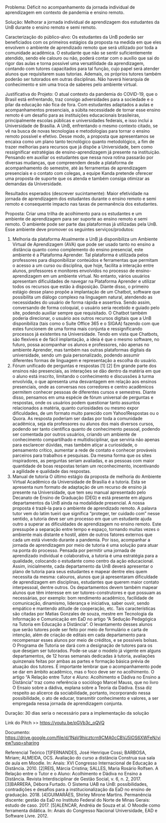 Problema: 
Déficit no acompanhamento da jornada individual de aprendizagem em contexto de pandemia e ensino remoto.

Solução:
Melhorar a jornada individual de aprendizagem dos estudantes da UnB durante o ensino remoto e semi remoto.

Caracterização do público-alvo:
Os estudantes da UnB poderão ser beneficiados com os primeiros estágios da proposta na medida em que eles envolvem o ambiente de aprendizado remoto que será utilizado por toda a comunidade acadêmica. O estudante que não se sentir suficientemente atendido, sendo ele calouro ou não, poderá contar com o auxílio que sai do rigor das aulas e torna possível uma versatilidade da aprendizagem, contando com tutores capacitados para tal função, cujo papel será atender alunos que requisitarem suas tutorias. Ademais, os próprios tutores também poderão ser tutorados em outras disciplinas. Não haverá hierarquia de conhecimento e sim uma troca de saberes pelo ambiente virtual.

Justificativa do Projeto:
O atual contexto da pandemia do COVID-19, que o Brasil está enfrentando, traz consigo adversidades para a sociedade e o pilar da educação não fica de fora. Com estudantes adaptados a aulas e acompanhamentos presenciais, a súbita necessidade de tornar esse ensino remoto é um desafio para as instituições educacionais brasileiras, principalmente escolas públicas e universidades federais, e isso inclui a Universidade de Brasília.
A UnB, enfrentando o mesmo contexto citado, se vê na busca de novas tecnologias e metodologias para tornar o ensino remoto possível e efetivo. Desse modo, a proposta que apresentamos se encaixa como um plano tanto tecnológico quanto metodológico, a fim de trazer melhorias para recursos que já dispõe a Universidade, bem como ressignificar estratégias de ensino-aprendizagem já presente na instituição. Pensando em auxiliar os estudantes que nessa nova rotina passarão por diversas mudanças, que compreendem desde a plataforma de acompanhamento do semestre, até às ferramentas de aprendizagem presenciais e o contato com colegas, a equipe Kanda pretende oferecer uma proposta de suporte que os atenda e também consiga otimizar as demandas da Universidade.  

Resultados esperados (descrever sucintamente):
Maior efetividade na jornada de aprendizagem dos estudantes durante o ensino remoto e semi remoto e consequente impacto nas taxas de permanência dos estudantes.

Proposta:
Criar uma trilha de acolhimento para os estudantes e um ambiente de aprendizagem para ser suporte ao ensino remoto e semi remoto. O ambiente pode ser parte das plataformas já utilizadas pela UnB. Esse ambiente deve promover os seguintes serviços/produtos:
1.   Melhoria da plataforma
Atualmente a UnB já disponibiliza um Ambiente Virtual de Aprendizagem (AVA) que pode ser usado tanto no ensino a distância quanto como complemento do ensino presencial, este ambiente é a Plataforma Aprender. Tal plataforma é utilizada pelos professores para disponibilizar conteúdos e ferramentas que permitam o acesso a um curso ou disciplina, que hoje, facilita a interação entre alunos, professores e monitores envolvidos no processo de ensino-aprendizagem em um ambiente virtual. No entanto, vários usuários apresentam dificuldades de navegar na Plataforma Aprender e utilizar todos os recursos que estão à disposição.
Diante disso, o primeiro estágio desse plano propõe a implantação de um Chatbot, software que possibilita um diálogo complexo na linguagem natural, atendendo as necessidades do usuário de forma rápida e assertiva. Sendo assim, conversando de forma coloquial, o usuário seria recebido e guiado pelo site, podendo auxiliar sempre que requisitado. O Chatbot também poderia direcionar, o usuário aos outros recursos digitais que a UnB disponibiliza (tais como o Suíte Office 365 e o SIGAA) fazendo com que estes funcionem de uma forma mais conjunta e ressignificando processos já existentes na Universidade.
Tendo em vista que Chatbots, são flexíveis e de fácil implantação, a ideia é que o mesmo software, no futuro, possa acompanhar os alunos e professores, não apenas no ambiente Aprender, mas também nas outras plataformas digitais da universidade, sendo um guia personalizado, podendo assumir diferentes formas de linguagem e representação a escolha do usuário.  
2.	Fórum unificado de perguntas e respostas [1] [2]
Em grande parte dos ensinos não presenciais, as interações se dão dentro da matéria em que o aluno está inscrito, limitando o conhecimento e discussões à turma envolvida, o que apresenta uma desvantagem em relação aos ensinos presenciais, onde as conversas nos corredores e centro acadêmicos permitem conhecer pessoas de diferentes cursos e semestres.
Diante disso, pensamos em uma espécie de fórum universal de perguntas e respostas, onde os usuários podem questionar tanto assuntos relacionados a matéria, quanto curiosidades ou mesmo expor dificuldades, de um formato muito parecido com Yahoo!Respostas ou o Quora.
As resposta poderiam ser dadas por toda a comunidade acadêmica, seja ela professores ou alunos dos mais diversos cursos, podendo ser tanto científica quanto de conhecimento pessoal, podendo ser comentada por outros usuários, criando um ambiente de conhecimento compartilhado e multidisciplinar, que serviria não apenas para esclarecer dúvidas, mas também atiçar a curiosidade, o pensamento crítico, aumentar a rede de contato e conhecer prováveis parceiros para trabalhos e pesquisas.
Da mesma forma que os sites inspiradores, as perguntas seriam avaliadas, e as pessoas com maior quantidade de boas respostas teriam um reconhecimento, incentivando a agilidade e qualidade das respostas.
3.   Manual de tutoria
O último estágio da proposta de melhoria do Ambiente Virtual Acadêmico da Universidade de Brasília é a tutoria. Esta se apresenta num formato de adaptação de um recurso de ensino já presente na Universidade, que tem seu manual apresentado pelo Decanato de Ensino de Graduação (DEG) e está presente em alguns departamentos da UnB ainda na modalidade presencial. A nossa proposta é trazê-la para o ambiente de aprendizado remoto.
A palavra tutor vem do latim tueiri que significa “proteger, ter cuidado com” nesse sentido, a tutoria deve ser um processo em que um estudante ajuda outro a superar as dificuldades de aprendizagem no ensino remoto. Este pressupõe a separação entre tempo e espaço, tornando muitas vezes o ambiente mais distante e hostil, além de outros fatores externos que cada um está vivendo durante a pandemia. Por isso, acompanhar a jornada de aprendizagem por meio de tutoria é uma solução para atuar na ponta do processo.
Pensada por permitir uma jornada de aprendizado individual e colaborativa, a tutoria é uma estratégia para a qualidade, colocando o estudante como centro da ação educacional. Assim, inicialmente, cada departamento da UnB deverá apresentar o plano de tutoria para seus estudantes e mapear dentre eles quem necessita da mesma: calouros, alunos que já apresentaram dificuldade de aprendizagem em disciplinas, estudantes que querem maior contato interpessoal, dentre outros.
Os departamentos devem também mapear alunos que têm interesse em ser tutores-construtores e que possuam as necessárias, por exemplo: bom rendimento acadêmico, facilidade de comunicação, dinamismo, liderança e iniciativa, saber ouvir, sendo empático e mantendo atitude de cooperação, etc. Tais características são citadas por Matias Gonzales de souza, mestre em Tecnologia da Informação e Comunicação em EaD no artigo “A Sedução Pedagógica na Tutoria em Educação a Distância”. O levantamento desses alunos que serão tutores pode ser feito por meio de formulário e carta de intenção, além de criação de editais em cada departamento para recompensar esses alunos por meio de créditos, e se possíveis bolsas.
O Programa de Tutoria se dará com a designação de tutores para os que desejam ser tutorados. Pode-se usar o modelo já vigente em alguns departamentos, de 12 horas semanais dedicadas à tutoria, avaliações quinzenais feitas por ambas as partes e formação básica prévia de atuação dos tutores. É importante lembrar que o acompanhamento pode se dar em âmbito acadêmico, mas o foco deve ser no acolhimento. O artigo “A Relação entre Tutor e Aluno: Acolhimento e Dádiva no Ensino a Distância” traz como referência o sociólogo Marcel Mauss, que no livro O Ensaio sobre a dádiva, explana sobre a Teoria da Dádiva. Essa diz respeito ao alicerce da sociabilidade, portanto, incorporando nessa possibilidade, o ato de educar, transmitir conhecimento e valores, a ser empregada nessa jornada de aprendizagem conjunta.

Duração:  30 dias seria o necessário para a implementação da solução

Link do Pitch >> https://youtu.be/pGVb3c_oQVQ

Documento: https://drive.google.com/file/d/1NaV9hicztcrn9CMA0cCBVJ5lOS6XWFeN/view?usp=sharing

Referencial Teórico
[1]FERNANDES, José Henrique Cossi; BARBOSA, Miriam; ALMEIDA, OCS. Avaliação do curso a distância Construa sua sala de aula em Moodle. In: Anais: XVI Congresso Internacional de Educação a Distância. 2010.
[2]REIS, Márcia Cristina; SALLES, Maria Rosário Rolfsen. A Relação entre o Tutor e o Aluno: Acolhimento e Dádiva no Ensino a Distância. Revista Interdisciplinar de Gestão Social, v. 6, n. 2, 2017.
[3]BARRERA, Débora Furtado. O Sistema UAB na UnB: possibilidades, contradições e desafios para a institucionalização da EaD no ensino de graduação. 2018.
[4]GUIMARÃES, Shirley Mirone Martins. Permanência discente: gestão da EaD no Instituto Federal do Norte de Minas Gerais: estudo de caso. 2017.
[5]ALENCAR, Andréia de Souza et al. O Moodle como ferramenta didática. In: Anais do Congresso Nacional Universidade, EAD e Software Livre. 2012.

